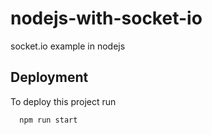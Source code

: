 # nodejs-with-socket-io
socket.io example in nodejs

## Deployment

To deploy this project run

```bash
  npm run start
```